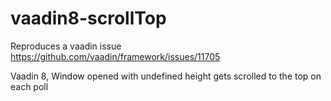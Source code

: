 # vaadin8-scrollTop
Reproduces a vaadin issue https://github.com/vaadin/framework/issues/11705

Vaadin 8, Window opened with undefined height gets scrolled to the top on each poll

